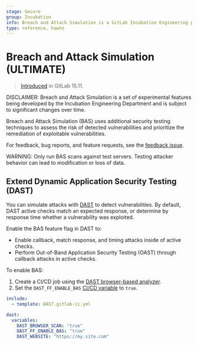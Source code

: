 ```yaml
---
stage: Secure
group: Incubation
info: Breach and Attack Simulation is a GitLab Incubation Engineering program. No technical writer assigned to this group.
type: reference, howto
---
```


# Breach and Attack Simulation **(ULTIMATE)**

> [Introduced](https://gitlab.com/gitlab-org/gitlab/-/issues/402784) in GitLab 15.11.

DISCLAIMER:
Breach and Attack Simulation is a set of experimental features being developed by the Incubation Engineering Department and is subject to significant changes over time.

Breach and Attack Simulation (BAS) uses additional security testing techniques to assess the risk of detected vulnerabilities and prioritize the remediation of exploitable vulnerabilities.

For feedback, bug reports, and feature requests, see the [feedback issue](https://gitlab.com/gitlab-org/gitlab/-/issues/404809).

WARNING:
Only run BAS scans against test servers. Testing attacker behavior can lead to modification or loss of data.

## Extend Dynamic Application Security Testing (DAST)

You can simulate attacks with [DAST](../dast/index.md) to detect vulnerabilities.
By default, DAST active checks match an expected response, or determine by response
time whether a vulnerability was exploited.

Enable the BAS feature flag in DAST to:

- Enable callback, match response, and timing attacks inside of active checks.
- Perform Out-of-Band Application Security Testing (OAST) through callback attacks in active checks.

To enable BAS:

1. Create a CI/CD job using the [DAST browser-based analyzer](../dast/browser_based.md#create-a-dast-cicd-job).
1. Set the `DAST_FF_ENABLE_BAS` [CI/CD variable](../dast/browser_based.md#available-cicd-variables) to `true`.

```yaml
include:
  - template: DAST.gitlab-ci.yml

dast:
  variables:
    DAST_BROWSER_SCAN: "true"
    DAST_FF_ENABLE_BAS: "true"
    DAST_WEBSITE: "https://my.site.com"
```
